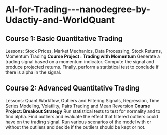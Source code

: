 # AI-for-Trading---nanodegree-by-Udactiy-and-WorldQuant

## Course 1: Basic Quantitative Trading
Lessons: Stock Prices, Market Mechanics, Data Processing, Stock Returns, Momentum Trading
**Course Project : Trading with Momentum**
Generate a trading signal based on a momentum indicator. Compute the signal and produce projected returns. Finally, perform a statistical test to conclude if there is alpha in the signal.

## Course 2: Advanced Quantitative Trading
Lessons: Quant Workflow, Outliers and Filtering Signals, Regression, Time Series Modeling, Volatility, Pairs Trading and Mean Reversion
**Course Project: Breakout Strategy**
Run statistical tests to test for normality and to find alpha. Find outliers and evaluate the effect that filtered outliers could have on the trading signal. Run various scenarios of the model with or without the outliers and decide if the outliers should be kept or not.
